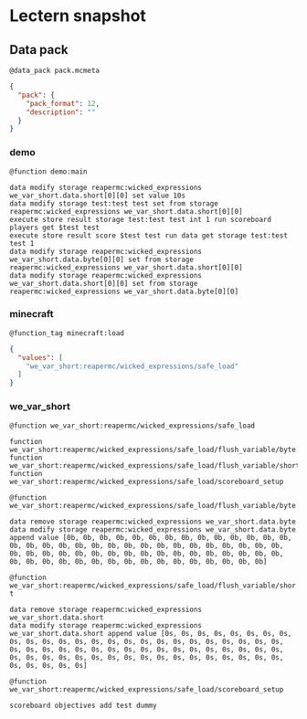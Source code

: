 # Lectern snapshot

## Data pack

`@data_pack pack.mcmeta`

```json
{
  "pack": {
    "pack_format": 12,
    "description": ""
  }
}
```

### demo

`@function demo:main`

```mcfunction
data modify storage reapermc:wicked_expressions we_var_short.data.short[0][0] set value 10s
data modify storage test:test test set from storage reapermc:wicked_expressions we_var_short.data.short[0][0]
execute store result storage test:test test int 1 run scoreboard players get $test test
execute store result score $test test run data get storage test:test test 1
data modify storage reapermc:wicked_expressions we_var_short.data.byte[0][0] set from storage reapermc:wicked_expressions we_var_short.data.short[0][0]
data modify storage reapermc:wicked_expressions we_var_short.data.short[0][0] set from storage reapermc:wicked_expressions we_var_short.data.byte[0][0]
```

### minecraft

`@function_tag minecraft:load`

```json
{
  "values": [
    "we_var_short:reapermc/wicked_expressions/safe_load"
  ]
}
```

### we_var_short

`@function we_var_short:reapermc/wicked_expressions/safe_load`

```mcfunction
function we_var_short:reapermc/wicked_expressions/safe_load/flush_variable/byte
function we_var_short:reapermc/wicked_expressions/safe_load/flush_variable/short
function we_var_short:reapermc/wicked_expressions/safe_load/scoreboard_setup
```

`@function we_var_short:reapermc/wicked_expressions/safe_load/flush_variable/byte`

```mcfunction
data remove storage reapermc:wicked_expressions we_var_short.data.byte
data modify storage reapermc:wicked_expressions we_var_short.data.byte append value [0b, 0b, 0b, 0b, 0b, 0b, 0b, 0b, 0b, 0b, 0b, 0b, 0b, 0b, 0b, 0b, 0b, 0b, 0b, 0b, 0b, 0b, 0b, 0b, 0b, 0b, 0b, 0b, 0b, 0b, 0b, 0b, 0b, 0b, 0b, 0b, 0b, 0b, 0b, 0b, 0b, 0b, 0b, 0b, 0b, 0b, 0b, 0b, 0b, 0b, 0b, 0b, 0b, 0b, 0b, 0b, 0b, 0b, 0b, 0b, 0b, 0b, 0b, 0b]
```

`@function we_var_short:reapermc/wicked_expressions/safe_load/flush_variable/short`

```mcfunction
data remove storage reapermc:wicked_expressions we_var_short.data.short
data modify storage reapermc:wicked_expressions we_var_short.data.short append value [0s, 0s, 0s, 0s, 0s, 0s, 0s, 0s, 0s, 0s, 0s, 0s, 0s, 0s, 0s, 0s, 0s, 0s, 0s, 0s, 0s, 0s, 0s, 0s, 0s, 0s, 0s, 0s, 0s, 0s, 0s, 0s, 0s, 0s, 0s, 0s, 0s, 0s, 0s, 0s, 0s, 0s, 0s, 0s, 0s, 0s, 0s, 0s, 0s, 0s, 0s, 0s, 0s, 0s, 0s, 0s, 0s, 0s, 0s, 0s, 0s, 0s, 0s, 0s]
```

`@function we_var_short:reapermc/wicked_expressions/safe_load/scoreboard_setup`

```mcfunction
scoreboard objectives add test dummy
```
